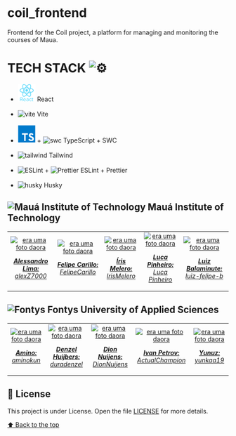 # coil_frontend

Frontend for the Coil project, a platform for managing and monitoring the
courses of Maua.

# TECH STACK <picture><source srcset="https://fonts.gstatic.com/s/e/notoemoji/latest/2699_fe0f/512.webp" type="image/webp"><img src="https://fonts.gstatic.com/s/e/notoemoji/latest/2699_fe0f/512.gif" alt="⚙" width="32" height="32"></picture>

<ul>
  <li>
    <img src="https://raw.githubusercontent.com/devicons/devicon/master/icons/react/react-original-wordmark.svg" alt="react" width="40" height="40"/>  React
  </li>
  <br>
  <li>
    <img src="https://github.com/alexZ7000/UsinaEcoCultural/assets/78627928/b82095b6-48ad-42c2-90a3-a2d0ea890da1" alt="vite" width="40" height="40"/> Vite
  </li>
  <br>
  <li>
    <img src="https://raw.githubusercontent.com/devicons/devicon/master/icons/typescript/typescript-original.svg" alt="typescript" width="40" height="40"/> + <img src="https://swc.rs/logo.png" alt="swc" width="80" height="40"/> TypeScript + SWC
  </li>
  <br>
  <li>
    <img src="https://upload.wikimedia.org/wikipedia/commons/thumb/d/d5/Tailwind_CSS_Logo.svg/1024px-Tailwind_CSS_Logo.svg.png?20230715030042" alt="tailwind" width="50" height="35" /> Tailwind
  </li>
  <br>
  <li>
    <img src="https://external-content.duckduckgo.com/iu/?u=https%3A%2F%2Fmiguelmachado.dev%2Fassets%2Fimg%2F1_3adbbrn3gotbz72xqfo96g.png&f=1&nofb=1&ipt=815bdc1a92129a989194fc10b59209968b7cb74bd6273ab809a219462fffe4e8&ipo=images" alt="ESLint" width="80" height="40"/> +  <img src="https://prettier.io/icon.png" alt="Prettier" width="40" height="40"/> ESLint + Prettier
  </li>
  <br>
  <li>
    <img src="https://github.com/alexZ7000/Aplicativo-C.A-Frontend/assets/78627928/aae943d6-98e3-4b75-821e-0fdcedc68be3" alt="husky" width="90" height="40"> Husky
  </li>
</ul>

## <img src="https://github.com/alexZ7000/Aplicativo-C.A-Frontend/assets/78627928/fc12ff64-e41c-44b1-a9dd-25d223aed881" alt="Mauá Institute of Technology" width="30"/> Mauá Institute of Technology

<table>
  <tr>
    <td align="center">
      <a href="#">
        <img src="https://avatars.githubusercontent.com/u/78627928?v=4" width="100px;" alt="era uma foto daora"/><br>
        <sub>
          <p><b><i>Alessandro Lima:</i></b> <a href="https://github.com/alexZ7000"><i>alexZ7000</i></a></p>
        </sub>
      </a>
    </td>
    <td align="center">
      <a href="#">
        <img src="https://avatars.githubusercontent.com/u/63021830?v=4" width="100px;" alt="era uma foto daora"/><br>
        <sub>
          <p><b><i>Felipe Carillo:</i></b> <a href="https://github.com/FelipeCarillo"><i>FelipeCarillo</i></a></p>
        </sub>
      </a>
    </td>
    <td align="center">
      <a href="#">
        <img src="https://avatars.githubusercontent.com/u/131883928?v=4" width="100px;" alt="era uma foto daora"/><br>
        <sub>
          <p><b><i>Íris Melero:</i></b> <a href="https://github.com/IrisMelero"><i>IrisMelero</i></a></p>
        </sub>
      </a>
    </td>
    <td align="center">
      <a href="#">
        <img src="https://avatars.githubusercontent.com/u/133619664?v=4" width="100px;" alt="era uma foto daora"/><br>
        <sub>
          <p><b><i>Luca Pinheiro:</i></b> <a href="https://github.com/LucaPinheiro"><i>Luca Pinheiro</i></a></p>
        </sub>
      </a>
    </td>
    <td align="center">
      <a href="#">
        <img src="https://avatars.githubusercontent.com/u/132406238?v=4" width="100px;" alt="era uma foto daora"/><br>
        <sub>
          <p><b><i>Luiz Balaminute:</i></b> <a href="https://github.com/luiz-felipe-b"><i>luiz-felipe-b</i></a></p>
        </sub>
      </a>
    </td>
  </tr>
</table>

## <img src="https://github.com/alexZ7000/Aplicativo-C.A-Frontend/assets/78627928/9866c3ab-5c3d-417e-a520-a94a6d885b57" alt="Fontys" width="55"/> Fontys University of Applied Sciences

<table>
  <tr>
    <td align="center">
      <a href="#">
        <img src="https://avatars.githubusercontent.com/u/113117735?v=4" width="100px;" alt="era uma foto daora"/><br>
        <sub>
          <p><b><i>Amino:</i></b> <a href="https://github.com/aminokun"><i>aminokun</i></a></p>
        </sub>
      </a>
    </td>
    <td align="center">
      <a href="#">
        <img src="https://avatars.githubusercontent.com/u/56070565?v=4" width="100px;" alt="era uma foto daora"/><br>
        <sub>
          <p><b><i>Denzel Huijbers:</i></b> <a href="https://github.com/duradenzel"><i>duradenzel</i></a></p>
        </sub>
      </a>
    </td>
    <td align="center">
      <a href="#">
        <img src="https://avatars.githubusercontent.com/u/119845751?v=4" width="100px;" alt="era uma foto daora"/><br>
        <sub>
          <p><b><i>Dion Nuijens:</i></b> <a href="https://github.com/DionNuijens"><i>DionNuijens</i></a></p>
        </sub>
      </a>
    </td>
    <td align="center">
      <a href="#">
        <img src="https://avatars.githubusercontent.com/u/103245071?v=4" width="100px;" alt="era uma foto daora"/><br>
        <sub>
          <p><b><i>Ivan Petrov:</i></b> <a href="https://github.com/yunkaa19"><i>ActualChampion</i></a></p>
        </sub>
      </a>
    </td>
    <td align="center">
      <a href="#">
        <img src="https://avatars.githubusercontent.com/u/112627091?v=4" width="100px;" alt="era uma foto daora"/><br>
        <sub>
          <p><b><i>Yunuz:</i></b> <a href="https://github.com/yunkaa19"><i>yunkaa19</i></a></p>
        </sub>
      </a>
    </td>
  </tr>
</table>

## 📝 License

This project is under License. Open the file [LICENSE](LICENSE.md) for more
details.

[⬆ Back to the top](#coil_frontend)

```

```
